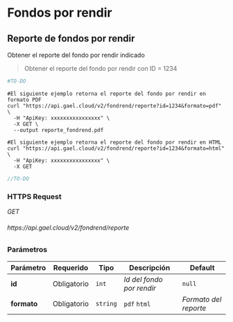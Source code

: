 # Fondos por rendir

## Reporte de fondos por rendir

Obtener el reporte del fondo por rendir indicado

> Obtener el reporte del fondo por rendir con ID = 1234

```python
#TO-DO
```

```shell
#El siguiente ejemplo retorna el reporte del fondo por rendir en formato PDF
curl "https://api.gael.cloud/v2/fondrend/reporte?id=1234&formato=pdf" \
  -H "ApiKey: xxxxxxxxxxxxxxxx" \
  -X GET \
  --output reporte_fondrend.pdf

#El siguiente ejemplo retorna el reporte del fondo por rendir en HTML
curl "https://api.gael.cloud/v2/fondrend/reporte?id=1234&formato=html" \
  -H "ApiKey: xxxxxxxxxxxxxxxx" \
  -X GET
```

```javascript
//TO-DO
```

### HTTPS Request

<aside class="api-endpoint">
    <div class="endpoint-data">
        <i class="label label-get">GET</i>
        <h6>https://api.gael.cloud/v2/fondrend/reporte</h6>
    </div>
</aside>

### Parámetros

Parámetro | Requerido | Tipo | Descripción | Default
--------- | ------- | ----------- | ----------- | ----------- 
<b>id</b> | Obligatorio | `int` | *Id del fondo por rendir* | `null`
<b>formato</b> | Obligatorio | `string` | `pdf` `html` | *Formato del reporte* | `null`